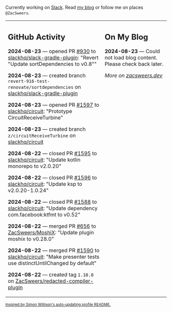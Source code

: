 Currently working on [Slack](https://slack.com/). Read [my blog](https://zacsweers.dev/) or follow me on places `@ZacSweers`.

<table><tr><td valign="top" width="60%">

## GitHub Activity
<!-- githubActivity starts -->
**2024-08-23** — opened PR [#930](https://github.com/slackhq/slack-gradle-plugin/pull/930) to [slackhq/slack-gradle-plugin](https://github.com/slackhq/slack-gradle-plugin): "Revert "Update sortDependencies to v0.8""

**2024-08-23** — created branch `revert-916-test-renovate/sortdependencies` on [slackhq/slack-gradle-plugin](https://github.com/slackhq/slack-gradle-plugin)

**2024-08-23** — opened PR [#1597](https://github.com/slackhq/circuit/pull/1597) to [slackhq/circuit](https://github.com/slackhq/circuit): "Prototype CircuitReceiveTurbine"

**2024-08-23** — created branch `z/circuitReceiveTurbine` on [slackhq/circuit](https://github.com/slackhq/circuit)

**2024-08-22** — closed PR [#1595](https://github.com/slackhq/circuit/pull/1595) to [slackhq/circuit](https://github.com/slackhq/circuit): "Update kotlin monorepo to v2.0.20"

**2024-08-22** — closed PR [#1596](https://github.com/slackhq/circuit/pull/1596) to [slackhq/circuit](https://github.com/slackhq/circuit): "Update ksp to v2.0.20-1.0.24"

**2024-08-22** — closed PR [#1588](https://github.com/slackhq/circuit/pull/1588) to [slackhq/circuit](https://github.com/slackhq/circuit): "Update dependency com.facebook:ktfmt to v0.52"

**2024-08-22** — merged PR [#656](https://github.com/ZacSweers/MoshiX/pull/656) to [ZacSweers/MoshiX](https://github.com/ZacSweers/MoshiX): "Update plugin moshix to v0.28.0"

**2024-08-22** — merged PR [#1590](https://github.com/slackhq/circuit/pull/1590) to [slackhq/circuit](https://github.com/slackhq/circuit): "Make presenter tests use distinctUntilChanged by default"

**2024-08-22** — created tag `1.10.0` on [ZacSweers/redacted-compiler-plugin](https://github.com/ZacSweers/redacted-compiler-plugin)
<!-- githubActivity ends -->
</td><td valign="top" width="40%">

## On My Blog
<!-- blog starts -->
**2024-08-23** — Could not load blog content. Please check back later.
<!-- blog ends -->
_More on [zacsweers.dev](https://zacsweers.dev/)_
</td></tr></table>

<sub><a href="https://simonwillison.net/2020/Jul/10/self-updating-profile-readme/">Inspired by Simon Willison's auto-updating profile README.</a></sub>